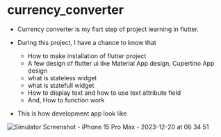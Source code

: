 # currency_converter

- Currency converter is my fisrt step of project learning in flutter.
- During this project, I have a chance to know that 
    - How to make installation of flutter project
    - A few design of flutter ui like Material App design, Cupertino App design
    - what is stateless widget
    - what is statefull widget
    - How to display text and how to use text attribute field
    - And, How to function work

- This is how development app look like
  
![Simulator Screenshot - iPhone 15 Pro Max - 2023-12-20 at 06 34 51](https://github.com/myozin-kyaw/flutter/assets/108007637/6ef20cdb-e25a-420b-af15-73fa6f0d102a)

  


